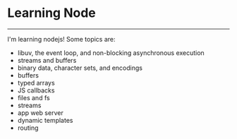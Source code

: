 # Learning Node

---

I'm learning nodejs!
Some topics are:
- libuv, the event loop, and non-blocking asynchronous execution
- streams and buffers
- binary data, character sets, and encodings
- buffers
- typed arrays
- JS callbacks
- files and fs
- streams
- app web server
- dynamic templates
- routing